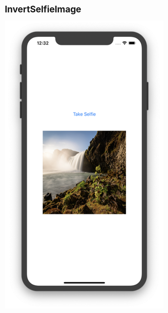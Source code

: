 # InvertSelfieImage

![](https://github.com/ram4ik/InvertSelfieImage/blob/master/InvertSelfieImage/Assets.xcassets/Screenshot%202020-02-18%20at%2012.32.50.imageset/Screenshot%202020-02-18%20at%2012.32.50.png)

